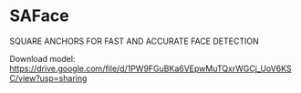 # SAFace
SQUARE ANCHORS FOR FAST AND ACCURATE FACE DETECTION

Download model: https://drive.google.com/file/d/1PW9FGuBKa6VEpwMuTQxrWGCj_UoV6KSC/view?usp=sharing
